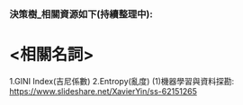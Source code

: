 ### 決策樹_相關資源如下(持續整理中):

# <相關名詞>
  1.GINI Index(吉尼係數)
  2.Entropy(亂度)
(1)機器學習與資料探勘: 
  https://www.slideshare.net/XavierYin/ss-62151265
